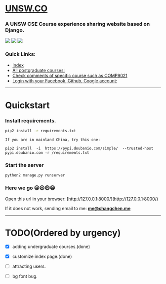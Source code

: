 # [UNSW.CO](http://www.unsw.co)

### A UNSW CSE Course **experience sharing website** based on Django.   
![](http://opetwnn9x.bkt.clouddn.com/unswco/3.jpg)
![](http://opetwnn9x.bkt.clouddn.com/unswco/2.jpg)
![](http://opetwnn9x.bkt.clouddn.com/unswco/1.jpg)

### Quick Links:

- [Index](https://www.unsw.co)   
- [All postgraduate courses: ](https://www.unsw.co/rango/subject/cse-postgraduate-coursework-eg-it-8543/)   
- [Check comments of specific course such as COMP9021](https://www.unsw.co/rango/category/comp9021/)    
- [Login with your Facebook, Github, Google account:](https://www.unsw.co/accounts/login/)    

---

# Quickstart

### Install requirements.   
``` bash
pip2 install -r requirements.txt
```

`If you are in mainland China, try this one:`   
```
pip2 install  -i  https://pypi.doubanio.com/simple/  --trusted-host pypi.doubanio.com -r /requirements.txt
```

### Start the server  

``` bash
python2 manage.py runserver 
```

### Here we go 😀😃😄😁
Open this url in your browser: [http://127.0.0.1:8000/](http://127.0.0.1:8000/)

If it does not work, sending email to me:
**me@changchen.me**

---

# TODO(Ordered by urgency) 

* [x] adding undergraduate courses.(done)
* [x] customize index page.(done)
* [ ] attracting users.
* [ ] bg font bug.

